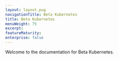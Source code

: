 ```yaml
---
layout: layout.pug
navigationTitle: Beta Kubernetes
title: Beta Kubernetes
menuWeight: 75
excerpt:
featureMaturity:
enterprise: false
---
```


Welcome to the documentation for Beta Kubernetes.
